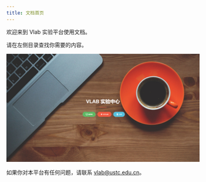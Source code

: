 ```yaml
---
title: 文档首页
---
```


欢迎来到 Vlab 实验平台使用文档。

请在左侧目录查找你需要的内容。

[![Home page](images/home.png)](https://vlab.ustc.edu.cn)

如果你对本平台有任何问题，请联系 [vlab@ustc.edu.cn](mailto:vlab@ustc.edu.cn)。
